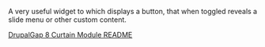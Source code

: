 A very useful widget to which displays a button, that when toggled reveals a slide menu or other custom content.

[DrupalGap 8 Curtain Module README]()
